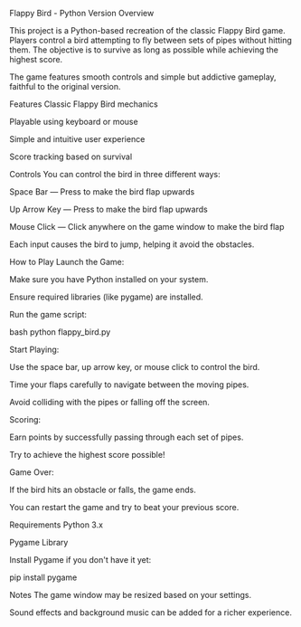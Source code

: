 Flappy Bird - Python Version Overview

This project is a Python-based recreation of the classic Flappy Bird game. Players control a bird attempting to fly between sets of pipes without hitting them. The objective is to survive as long as possible while achieving the highest score.

The game features smooth controls and simple but addictive gameplay, faithful to the original version.

Features
Classic Flappy Bird mechanics

Playable using keyboard or mouse

Simple and intuitive user experience

Score tracking based on survival

Controls
You can control the bird in three different ways:

Space Bar — Press to make the bird flap upwards

Up Arrow Key — Press to make the bird flap upwards

Mouse Click — Click anywhere on the game window to make the bird flap

Each input causes the bird to jump, helping it avoid the obstacles.

How to Play
Launch the Game:

Make sure you have Python installed on your system.

Ensure required libraries (like pygame) are installed.

Run the game script:

bash
python flappy_bird.py


Start Playing:

Use the space bar, up arrow key, or mouse click to control the bird.

Time your flaps carefully to navigate between the moving pipes.

Avoid colliding with the pipes or falling off the screen.

Scoring:

Earn points by successfully passing through each set of pipes.

Try to achieve the highest score possible!

Game Over:

If the bird hits an obstacle or falls, the game ends.

You can restart the game and try to beat your previous score.

Requirements
Python 3.x

Pygame Library

Install Pygame if you don't have it yet:


pip install pygame


Notes
The game window may be resized based on your settings.

Sound effects and background music can be added for a richer experience.

